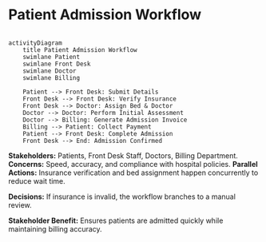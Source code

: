 # Patient Admission Workflow

```mermaid

activityDiagram
    title Patient Admission Workflow
    swimlane Patient
    swimlane Front Desk
    swimlane Doctor
    swimlane Billing

    Patient --> Front Desk: Submit Details
    Front Desk --> Front Desk: Verify Insurance
    Front Desk --> Doctor: Assign Bed & Doctor
    Doctor --> Doctor: Perform Initial Assessment
    Doctor --> Billing: Generate Admission Invoice
    Billing --> Patient: Collect Payment
    Patient --> Front Desk: Complete Admission
    Front Desk --> End: Admission Confirmed
```

**Stakeholders:** Patients, Front Desk Staff, Doctors, Billing Department.
**Concerns:** Speed, accuracy, and compliance with hospital policies.
**Parallel Actions:** Insurance verification and bed assignment happen concurrently to reduce wait time.

**Decisions:** If insurance is invalid, the workflow branches to a manual review.

**Stakeholder Benefit:** Ensures patients are admitted quickly while maintaining billing accuracy.
